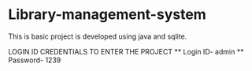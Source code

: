 # Library-management-system
This is basic project is developed using java and sqlite.

LOGIN ID CREDENTIALS TO ENTER THE PROJECT **
Login ID- admin
  ** Password- 1239
